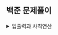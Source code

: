 ## 백준 문제풀이

<details>
<summary>입출력과 사칙연산</summary>
  
<div markdown="1">  
|1. [hello World](https://github.com/uuuugi/beakjoon/blob/master/src/Hello%20World.c)|
|2. [we love kriii](https://github.com/uuuugi/beakjoon/blob/master/src/We%20love%20kriii.c)|

</div>
</details>

